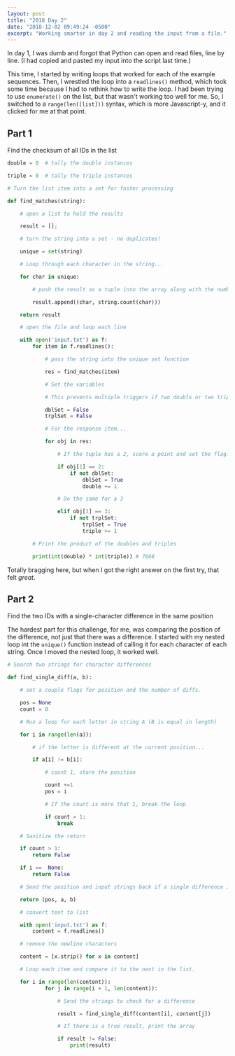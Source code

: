 ```yaml
---
layout: post
title: "2018 Day 2"
date: "2018-12-02 09:49:24 -0500"
excerpt: "Working smarter in day 2 and reading the input from a file."
---
```


In day 1, I was dumb and forgot that Python can open and read files, line by line. (I had copied and pasted my input into the script last time.)

This time, I started by writing loops that worked for each of the example sequences. Then, I wrestled the loop into a `readlines()` method, which took some time because I had to rethink how to write the loop. I had been trying to use `enumerate()` on the list, but that wasn't working too well for me. So, I switched to a `range(len([list]))` syntax, which is more Javascript-y, and it clicked for me at that point.

## Part 1
Find the checksum of all IDs in the list

```python
double = 0  # tally the double instances

triple = 0  # tally the triple instances

# Turn the list item into a set for faster processing

def find_matches(string):

    # open a list to hold the results

    result = [];

    # turn the string into a set - no duplicates!

    unique = set(string)

    # Loop through each character in the string...

    for char in unique:

        # push the result as a tuple into the array along with the number of occurrences of that item.

        result.append((char, string.count(char)))

    return result

    # open the file and loop each line

    with open('input.txt') as f:
        for item in f.readlines():

            # pass the string into the unique set function

            res = find_matches(item)

            # Set the variables

            # This prevents multiple triggers if two doubls or two triples are found in the same string.

            dblSet = False
            trplSet = False

            # For the response item...

            for obj in res:

                # If the tuple has a 2, score a point and set the flag.

                if obj[1] == 2:
                    if not dblSet:
                        dblSet = True
                        double += 1

                # Do the same for a 3

                elif obj[1] == 3:
                    if not trplSet:
                        trplSet = True
                        triple += 1

        # Print the product of the doubles and triples

        print(int(double) * int(triple)) # 7688
```

Totally bragging here, but when I got the right answer on the first try, that felt _great_.

## Part 2

Find the two IDs with a single-character difference in the same position

The hardest part for this challenge, for me, was comparing the position of the difference, not just that there was a difference. I started with my nested loop int the `unique()` function instead of calling it for each character of each string. Once I moved the nested loop, it worked well.

```python
# Search two strings for character differences

def find_single_diff(a, b):

    # set a couple flags for position and the number of diffs.

    pos = None
    count = 0

    # Run a loop for each letter in string A (B is equal in length)

    for i in range(len(a)):

        # if the letter is different at the current position...

        if a[i] != b[i]:

            # count 1, store the position

            count +=1
            pos = i

            # If the count is more that 1, break the loop

            if count > 1:
                break

    # Sanitize the return

    if count > 1:
        return False

    if i ==  None:
        return False

    # Send the position and input strings back if a single difference is found.

    return (pos, a, b)

    # convert text to list

    with open('input.txt') as f:
        content = f.readlines()

    # remove the newline characters

    content = [x.strip() for x in content]

    # Loop each item and compare it to the next in the list.

    for i in range(len(content)):
            for j in range(i + 1, len(content)):

                # Send the strings to check for a difference

                result = find_single_diff(content[i], content[j])

                # If there is a true result, print the array

                if result != False:
                    print(result)
```
